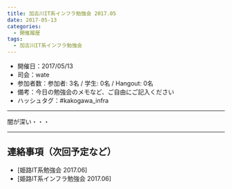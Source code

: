 ```yaml
---
title: 加古川IT系インフラ勉強会 2017.05
date: 2017-05-13
categories:
  - 開催履歴
tags:
  - 加古川IT系インフラ勉強会
---
```


* 開催日：2017/05/13
* 司会：wate
* 参加者数：参加者: 3名 / 学生: 0名 / Hangout: 0名
* 備考：今日の勉強会のメモなど、ご自由にご記入ください
* ハッシュタグ：#kakogawa_infra

---

闇が深い・・・

---

## 連絡事項（次回予定など）

* [姫路IT系勉強会 2017.06]
* [姫路IT系インフラ勉強会 2017.06]
